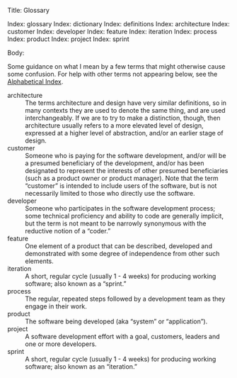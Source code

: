 Title:  Glossary

Index: glossary
Index: dictionary
Index: definitions
Index: architecture
Index: customer
Index: developer
Index: feature
Index: iteration
Index: process
Index: product
Index: project
Index: sprint

Body:

Some guidance on what I mean by a few terms that might otherwise cause some confusion. For help with other terms not appearing below, see the [Alphabetical Index](alphabetical-index.html).

<dl>
<dt>architecture</dt>
<dd>The terms architecture and design have very similar definitions, so in many contexts they are used to denote the same thing, and are used interchangeably. If we are to try to make a distinction, though, then architecture usually refers to a more elevated level of design, expressed at a higher level of abstraction, and/or an earlier stage of design.</dd>
<dt>customer</dt>
<dd>Someone who is paying for the software development, and/or will be a presumed beneficiary of the development, and/or has been designated to represent the interests of other presumed beneficiaries (such as a product owner or product manager). Note that the term “customer” is intended to include users of the software, but is not necessarily limited to those who directly use the software.</dd>
<dt>developer</dt>
<dd>Someone who participates in the software development process; some technical proficiency and ability to code are generally implicit, but the term is not meant to be narrowly synonymous with the reductive notion of a “coder.”</dd>
<dt>feature</dt>
<dd>One element of a product that can be described, developed and demonstrated with some degree of independence from other such elements.</dd>
<dt>iteration</dt>
<dd>A short, regular cycle (usually 1 - 4 weeks) for producing working software; also known as a “sprint.”</dd>
<dt>process</dt>
<dd>The regular, repeated steps followed by a development team as they engage in their work.</dd>
<dt>product</dt>
<dd>The software being developed (aka “system” or “application”).</dd>
<dt>project</dt>
<dd>A software development effort with a goal, customers, leaders and one or more developers.</dd>
<dt>sprint</dt>
<dd>A short, regular cycle (usually 1 - 4 weeks) for producing working software; also known as an “iteration.”</dd>
</dl>




